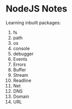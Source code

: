 # NodeJS Notes

Learning inbuilt packages:  
  1. fs  
  2. path  
  3. os  
  4. console  
  5. debugger  
  6. Events  
  7. Errors  
  8. Buffer  
  9. Stream  
  10. Readline  
  11. Net  
  12. DNS  
  13. Domain  
  14. URL  
